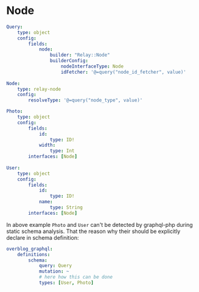 Node
=====

```yaml
Query:
    type: object
    config:
        fields:
            node:
                builder: "Relay::Node"
                builderConfig:
                    nodeInterfaceType: Node
                    idFetcher: '@=query("node_id_fetcher", value)'
                    
Node:
    type: relay-node
    config:
        resolveType: '@=query("node_type", value)'

Photo:
    type: object
    config:
        fields:
            id:
                type: ID!
            width:
                type: Int
        interfaces: [Node]
        
User:
    type: object
    config:
        fields:
            id:
                type: ID!
            name:
                type: String
        interfaces: [Node]
```

In above example `Photo` and `User` can't be detected by graphql-php during
static schema analysis. That the reason why their should be explicitly declare
in schema definition:

```yaml
overblog_graphql:
    definitions:
        schema:
            query: Query
            mutation: ~
            # here how this can be done
            types: [User, Photo]
```
